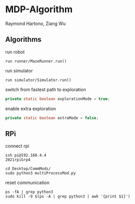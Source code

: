 # MDP-Algorithm
Raymond Hartono, Ziang Wu

## Algorithms  

run robot
```
run runner/MazeRunner.run()
```

run simulator
```
run simulator/Simulator.run()
```

switch from fastest path to exploration
```java
private static boolean explorationMode = true;
```

enable extra exploration
```java
private static boolean extraMode = false;
```


## RPi
connect rpi
```
ssh pi@192.168.4.4
2021rpiGrp4

cd Desktop/CommMods/
sudo python3 multiProcessMod.py
```

reset communication
```
ps -fA | grep python3
sudo kill -9 $(ps -A | grep python3 | awk '{print $1}')
```